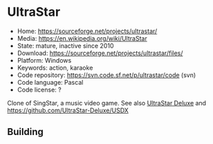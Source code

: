 # UltraStar

- Home: https://sourceforge.net/projects/ultrastar/
- Media: https://en.wikipedia.org/wiki/UltraStar
- State: mature, inactive since 2010
- Download: https://sourceforge.net/projects/ultrastar/files/
- Platform: Windows
- Keywords: action, karaoke
- Code repository: https://svn.code.sf.net/p/ultrastar/code (svn)
- Code language: Pascal
- Code license: ?

Clone of SingStar, a music video game.
See also [UltraStar Deluxe](https://usdx.eu/) and https://github.com/UltraStar-Deluxe/USDX


## Building
